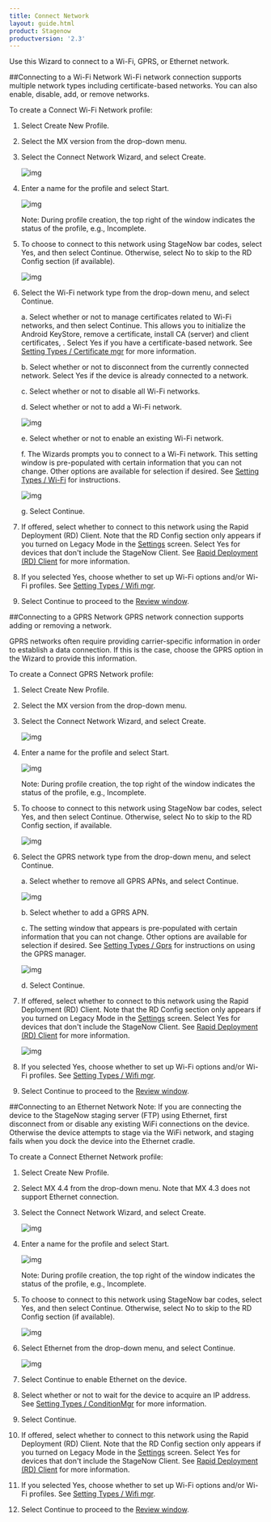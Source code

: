 ```yaml
---
title: Connect Network
layout: guide.html
product: Stagenow
productversion: '2.3'
---
```

Use this Wizard to connect to a Wi-Fi, GPRS, or Ethernet network. 

##Connecting to a Wi-Fi Network
Wi-Fi network connection supports multiple network types including certificate-based networks. You can also enable, disable, add, or remove networks. 

To create a Connect Wi-Fi Network profile:

1. Select Create New Profile.

2. Select the MX version from the drop-down menu.

3. Select the Connect Network Wizard, and select Create.

    ![img](../../images/profiles/connectnetwork_name.jpg)

4. Enter a name for the profile and select Start.

    ![img](../../images/profiles/Profile_SNConfig1.jpg)

    Note: During profile creation, the top right of the window indicates the status of the profile, e.g., Incomplete.

5. To choose to connect to this network using StageNow bar codes, select Yes, and then select Continue. Otherwise, select No to skip to the RD Config section (if available).

    ![img](../../images/profiles/Profile_SNConfig2.jpg)

6. Select the Wi-Fi network type from the drop-down menu, and select Continue.

    a. Select whether or not to manage certificates related to Wi-Fi networks, and then select Continue. This allows you to initialize the Android KeyStore, remove a certificate, install CA (server) and client certificates, . Select Yes if you have a certificate-based network. See [Setting Types / Certificate mgr](/stagenow/2-3/csp/cert) for more information.

    b. Select whether or not to disconnect from the currently connected network. Select Yes if the device is already connected to a network.

    c. Select whether or not to disable all Wi-Fi networks.

    d. Select whether or not to add a Wi-Fi network. 

    ![img](../../images/profiles/connectnetwork_addnetwork.jpg)

    e. Select whether or not to enable an existing Wi-Fi network.

    f. The Wizards prompts you to connect to a Wi-Fi network. This setting window is pre-populated with certain information that you can not change. Other options are available for selection if desired. See [Setting Types / Wi-Fi](/stagenow/2-3/csp/wifi) for instructions.

    ![img](../../images/profiles/connectnetwork_connectsetting.jpg)

    g. Select Continue.

7. If offered, select whether to connect to this network using the Rapid Deployment (RD) Client. Note that the RD Config section only appears if you turned on Legacy Mode in the [Settings](/stagenow/2-3/gettingstarted?Settings) screen. Select Yes for  devices that don't include the StageNow Client. See [Rapid Deployment (RD) Client](/stagenow/2-3/stageclient?Rapid%20Deployment%20Client) for more information.

8. If you selected Yes, choose whether to set up Wi-Fi options and/or Wi-Fi profiles. See [Setting Types / Wifi mgr](/stagenow/2-3/csp/wifi).

9. Select Continue to proceed to the [Review window](/stagenow/2-3/stagingprofiles?Review).


##Connecting to a GPRS Network
GPRS network connection supports adding or removing a network.  

GPRS networks often require providing carrier-specific information in order to establish a data connection. If this is the case, choose the GPRS option in the Wizard to provide this information.

To create a Connect GPRS Network profile:

1. Select Create New Profile.

2. Select the MX version from the drop-down menu.

3. Select the Connect Network Wizard, and select Create.

    ![img](../../images/profiles/connectnetwork_name2.jpg)

4. Enter a name for the profile and select Start.

    ![img](../../images/profiles/Profile_SNConfig3.jpg)

    Note: During profile creation, the top right of the window indicates the status of the profile, e.g., Incomplete.

5. To choose to connect to this network using StageNow bar codes, select Yes, and then select Continue. Otherwise, select No to skip to the RD Config section, if available.

    ![img](../../images/profiles/Profile_SNConfig4.jpg)

6. Select the GPRS network type from the drop-down menu, and select Continue.

    a. Select whether to remove all GPRS APNs, and select Continue.

    ![img](../../images/profiles/connectnetwork_GPRSremoveAPNs.jpg)

    b. Select whether to add a GPRS APN.

    c. The setting window that appears is pre-populated with certain information that you can not change. Other options are available for selection if desired. See [Setting Types / Gprs](/stagenow/2-3/csp/gprs) for instructions on using the GPRS manager.

    ![img](../../images/profiles/connectnetwork_gprssetting.jpg)

    d. Select Continue.

7. If offered, select whether to connect to this network using the Rapid Deployment (RD) Client. Note that the RD Config section only appears if you turned on Legacy Mode in the [Settings](/stagenow/2-3/gettingstarted?Settings) screen. Select Yes for  devices that don't include the StageNow Client. See [Rapid Deployment (RD) Client](/stagenow/2-3/stageclient?Rapid%20Deployment%20Client) for more information.

    ![img](../../images/profiles/connectnetwork_RD2.jpg)

8. If you selected Yes, choose whether to set up Wi-Fi options and/or Wi-Fi profiles. See [Setting Types / Wifi mgr](/stagenow/2-3/csp/wifi).

9. Select Continue to proceed to the [Review window](/stagenow/2-3/stagingprofiles?Review).


##Connecting to an Ethernet Network
Note: If you are connecting the device to the StageNow staging server (FTP) using Ethernet, first disconnect from or disable any existing WiFi connections on the device. Otherwise the device attempts to stage via the WiFi network, and staging fails when you dock the device into the Ethernet cradle.

To create a Connect Ethernet Network profile:

1. Select Create New Profile.

2. Select MX 4.4 from the drop-down menu. Note that MX 4.3 does not support Ethernet connection.

3. Select the Connect Network Wizard, and select Create.

    ![img](../../images/profiles/connectnetwork_ethernet_name.jpg)

4. Enter a name for the profile and select Start.

    ![img](../../images/profiles/connectnetwork_ethernet_SN.jpg)

    Note: During profile creation, the top right of the window indicates the status of the profile, e.g., Incomplete.

5. To choose to connect to this network using StageNow bar codes, select Yes, and then select Continue. Otherwise, select No to skip to the RD Config section (if available).

    ![img](../../images/profiles/connectnetwork_ethernet_selectethernet.jpg)

6. Select Ethernet from the drop-down menu, and select Continue.

    ![img](../../images/profiles/connectnetwork_ethernet_enabling.jpg)

7. Select Continue to enable Ethernet on the device.

8. Select whether or not to wait for the device to acquire an IP address. See [Setting Types / ConditionMgr](/stagenow/2-3/csp/condition) for more information.

9. Select Continue.

10. If offered, select whether to connect to this network using the Rapid Deployment (RD) Client. Note that the RD Config section only appears if you turned on Legacy Mode in the [Settings](/stagenow/2-3/gettingstarted?Settings) screen. Select Yes for  devices that don't include the StageNow Client. See [Rapid Deployment (RD) Client](/stagenow/2-3/stageclient?Rapid%20Deployment%20Client) for more information.

11. If you selected Yes, choose whether to set up Wi-Fi options and/or Wi-Fi profiles. See [Setting Types / Wifi mgr](/stagenow/2-3/csp/wifi).

12. Select Continue to proceed to the [Review window](/stagenow/2-3/stagingprofiles?Review).



